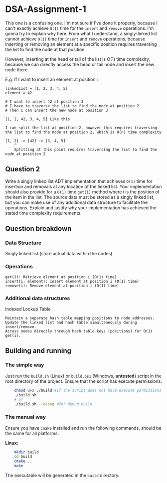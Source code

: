 # DSA-Assignment-1

This one is a confusing one. I'm not sure if I've done it properly, because I can't exactly achieve `O(1)` time for the `insert` and `remove` operations. I'm gonna try to explain why here.
From what I understand, a singly-linked list cannot achieve `O(1)` time for `insert` and `remove` operations, because inserting or removing an element at a specific position requires traversing the list to find the node at that position.

However, inserting at the head or tail of the list is O(1) time complexity, because we can directly access the head or tail node and insert the new node there.

E.g:
If I want to insert an element at position `i`<br>

```
linkedList = [1, 2, 3, 4, 5]
element = 42

# I want to insert 42 at position 3
# I have to traverse the list to find the node at position 2
# Then I can insert the new node at position 3

[1, 2, 42, 3, 4, 5] Like this

I can split the list at position 2, however this requires traversing the list to find the node at position 2, which is O(n) time complexity

[1, 2] -> [42] -> [3, 4, 5]
    ^
    Splitting at this point requires traversing the list to find the node at position 2

```

## Question 2

Write a singly linked list ADT implementation that achieves `O(1)` time for insertion and removals at
any location of the linked list. Your implementation should also provide for a `O(1)` time `get(i)` method
where i is the position of the item in the list. The source data must be stored as a singly linked list,
but you can make use of any additional data structure to facilitate the operations. Explain and justify
why your implementation has achieved the stated time complexity requirements.

## Question breakdown

### Data Structure

Singly linked list (store actual data within the nodes)

### Operations

    get(i): Retrieve element at position i (O(1) time)
    insert(i, element): Insert element at position i (O(1) time)
    remove(i): Remove element at position i (O(1) time)

### Additional data structures

Indexed Lookup Table

    Maintain a separate hash table mapping positions to node addresses.
    Update the linked list and hash table simultaneously during insert/remove.
    Access nodes directly through hash table keys (positions) for O(1) get(i).

## Building and running

### The simple way

Just run the `build.sh` (Linux) or `build.ps1` (Windows, **untested**) script in the root directory of the project. Ensure that the script has execute permissions.

```bash
    chmod u+x ./build #if the script does not have execute permissions
    ./build.sh
    # or
    ./build.sh --debug #for debug build
```

### The manual way

Ensure you have `cmake` installed and run the following commands, should be the same for all platforms:

**Linux:**

```bash
    mkdir build
    cd build
    cmake ..
    make
```

The executable will be generated in the `build` directory.
